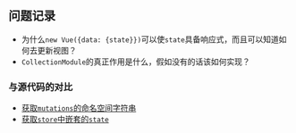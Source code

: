 ## 问题记录
* 为什么`new Vue({data: {state}})`可以使`state`具备响应式，而且可以知道如何去更新视图？
* `CollectionModule`的真正作用是什么，假如没有的话该如何实现？

### 与源代码的对比
* [获取`mutations`的命名空间字符串](https://github.com/vuejs/vuex/blob/0e4d97f2e02b64dd6f955685fa368bde4c3dcf8f/src/module/module-collection.js#L16-L22)
* [获取`store`中嵌套的`state`](https://github.com/vuejs/vuex/blob/0e4d97f2e02b64dd6f955685fa368bde4c3dcf8f/src/store.js#L521-L523)
